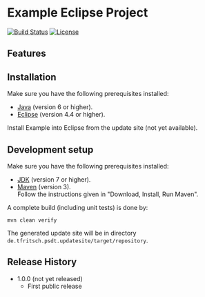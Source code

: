 # Example Eclipse Project

[![Build Status](https://travis-ci.org/thomas-fritsch/example.svg?branch=master)](https://travis-ci.org/thomas-fritsch/example)
[![License](https://img.shields.io/badge/license-GPL%203.0-blue.svg)](http://www.gnu.org/licenses/gpl-3.0)

## Features

## Installation

Make sure you have the following prerequisites installed:
* [Java](https://www.java.com/) (version 6 or higher).
* [Eclipse](http://www.eclipse.org) (version 4.4 or higher).
  
Install Example into Eclipse from the update site (not yet available).

## Development setup

Make sure you have the following prerequisites installed:
* [JDK](http://www.oracle.com/technetwork/java/javase/downloads/) (version 7 or higher).
* [Maven](http://maven.apache.org/) (version 3).  
  Follow the instructions given in "Download, Install, Run Maven".

A complete build (including unit tests) is done by:

    mvn clean verify

The generated update site will be in directory `de.tfritsch.psdt.updatesite/target/repository`.

## Release History

* 1.0.0 (not yet released)
  - First public release
